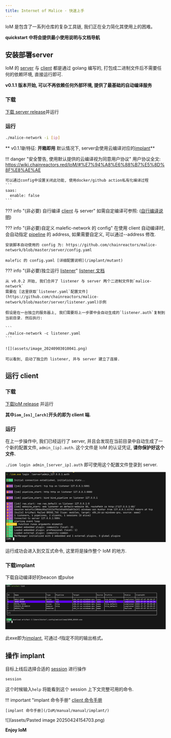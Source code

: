 ```yaml
---
title: Internet of Malice · 快速上手
---
```


IoM 是包含了一系列仓库的复杂工具链, 我们正在全力简化其使用上的困难。

**quickstart 中将会提供最小使用说明与文档导航**


## 安装部署server

IoM 的 [server](/IoM/concept/#server) 与 [client](/IoM/concept/#client) 都是通过 golang 编写的, 打包成二进制文件后不需要任何的依赖环境, 直接运行即可.

**v0.1.1 版本开始, 可以不再依赖任何外部环境, 提供了最基础的自动编译服务**

### 下载

[下载 server release](https://github.com/chainreactors/malice-network/releases/latest)并运行

### 运行

```sh
./malice-network -i [ip]
```

** v0.1.1新特征: **开箱即用** 默认情况下, server会使用云编译对应的[implant](/IoM/concept/#implant)**

!!! danger "安全警告, 使用默认提供的云编译视为同意用户协议"
	用户协议全文: https://wiki.chainreactors.red/IoM/#%E7%94%A8%E6%88%B7%E5%8D%8F%E8%AE%AE
	
	可以通过config中设置关闭此功能, 使用docker/github action私有化编译过程
	```
	saas:  
	  enable: false  
	```

??? info "(非必要) 自行编译 [client](/IoM/concept/#client) 与 server"
	如需自定编译可参照: ([自行编译说明](/IoM/guideline/develop/))


??? info "(非必要)自定义 malefic-network 的 config"
	在使用 client 自动编译时, 会自动指定 [pipeline](/IoM/concept/#pipeline) 的 address, 如果需要自定义, 可以通过--address 修改.
	
	安装脚本自动使用的 config 为: https://github.com/chainreactors/malice-network/blob/master/server/config.yaml
	
	malefic 的 config.yaml [详细配置说明](/implant/mutant)


??? info "(非必要)独立运行 [listener](/IoM/concept/#listener)"
	[listener 文档](/IoM/guideline/listener/#独立部署listener)
	
	从 v0.0.2 开始, 我们合并了 listener 与 server 两个二进制文件到`malice-network`
	需要在 [这里获取`listener.yaml`配置文件](https://github.com/chainreactors/malice-network/blob/master/server/listener.yaml)示例
	
	假设是在一台独立的服务器上, 我们需要将上一步骤中会自动生成的`listener.auth`复制到当前目录. 然后执行:
	
	```
	./malice-network -c listener.yaml
	```
	
	![](assets/image_20240903010041.png)
	
	可以看到, 启动了独立的 listener, 并与 server 建立了连接.

## 运行 client

### 下载

[下载IoM release](https://github.com/chainreactors/malice-network/releases/latest) 并运行

**其中`iom_[os]_[arch]`开头的即为 client 端.**

### 运行

在上一步操作中, 我们已经运行了 server, 并且会发现在当前目录中自动生成了一个新的配置文件, `admin_[ip].auth`. 这个文件是 IoM 的认证凭证, **请你保护好这个文件.**

`./iom login admin_[server_ip].auth` 即可使用这个配置文件登录到 server.

![](assets/Pasted%20image%2020250707014504.png)

运行成功会进入到交互式命令, 这里将是操作整个 IoM 的地方.

### 下载implant

下载自动编译好的beacon 或pulse

![](assets/Pasted%20image%2020250707014651.png)

此exe即为[implant](/IoM/concept/#implant), 可通过-f指定不同的输出格式。
## 操作 implant

目标上线后选择合适的 [session](/IoM/concept/#session) 进行操作

```
session
```

这个时候输入`help` 将能看到这个 session 上下文完整可用的命令.

!!! important "implant 命令手册"
	[client 命令手册](/IoM/manual/manual/client/)
	
	[implant 命令手册](/IoM/manual/manual/implant/)

![](assets/Pasted image 20250424154703.png)

**Enjoy IoM**
